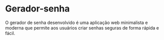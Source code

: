 # Gerador-senha
 O gerador de senha desenvolvido é uma aplicação web minimalista e moderna que permite aos usuários criar senhas seguras de forma rápida e fácil.
